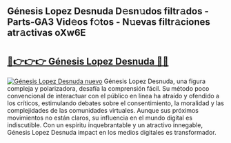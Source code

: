 ## Génesis Lopez Desnuda D𝚎sn𝚞dos filtr𝚊dos - Parts-GA3 Vid𝚎os f𝚘tos - N𝚞evas filtr𝚊ciones atr𝚊ctivas oXw6E

# <h2><a href="http://mb4p2lf.tromn.icu/?c=G%c3%a9nesis+Lopez+Desnuda">🔗👉👉👉 Génesis Lopez Desnuda 🔗🔗</a></h2>

[![Génesis Lopez Desnuda nuevo](https://i.imgur.com/pEAQMta.gif)](http://mb4p2lf.tromn.icu/?c=G%c3%a9nesis+Lopez+Desnuda)
Génesis Lopez Desnuda, una figura compleja y polarizadora, desafía la comprensión fácil. Su método poco convencional de interactuar con el público en línea ha atraído y ofendido a los críticos, estimulando debates sobre el consentimiento, la moralidad y las complejidades de las comunidades virtuales. Aunque sus próximos movimientos no están claros, su influencia en el mundo digital es indiscutible. Con un espíritu inquebrantable y un atractivo innegable, Génesis Lopez Desnuda impact en los medios digitales es transformador.
